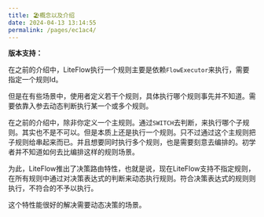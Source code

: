 ```yaml
---
title: 🏖概念以及介绍
date: 2024-04-13 13:14:55
permalink: /pages/ec1ac4/
---
```


**版本支持：**<Badge text="v2.12.0+" vertical="middle"/>

在之前的介绍中，LiteFlow执行一个规则主要是依赖`FlowExecutor`来执行，需要指定一个规则Id。

但是在有些场景中，使用者定义若干个规则，具体执行哪个规则事先并不知道。需要依靠入参去动态判断执行某一个或多个规则。

在之前的介绍中，除非你定义一个主规则。通过`SWITCH`去判断，来执行哪个子规则。其实也不是不可以。但是本质上还是执行一个规则。只不过通过这个主规则把子规则给串起来而已。并且想要同时执行多个规则，也是需要刻意去编排的。初学者并不知道如何去比编排这样的规则场景。

为此，LiteFlow推出了决策路由特性，也就是说，现在LiteFlow支持不指定规则，在所有规则中通过对决策表达式的判断来动态执行规则。符合决策表达式的规则则执行，不符合的不予以执行。

这个特性能很好的解决需要动态决策的场景。
